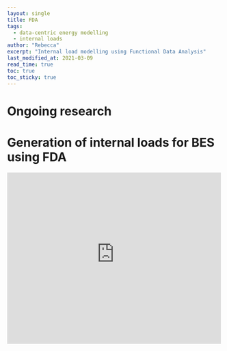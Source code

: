 ```yaml
---
layout: single
title: FDA
tags:
  - data-centric energy modelling
  - internal loads
author: "Rebecca"
excerpt: "Internal load modelling using Functional Data Analysis"
last_modified_at: 2021-03-09
read_time: true
toc: true
toc_sticky: true
---
```


# Ongoing research

 
 # Generation of internal loads for BES using FDA
 
 <iframe src="http://rmw61.pythonanywhere.com/" style="width: 500px; height: 400px; border: 0px" title="FDA design tool"> 
  

